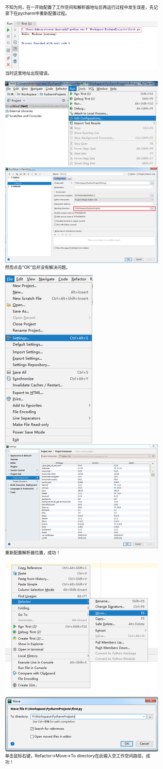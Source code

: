   不知为何，在一开始配置了工作空间和解析器地址后再运行过程中发生误差，先记录下在pycharm中重新配置过程。<br><br>
  ![image](https://github.com/JRubyyy/Play-with-Machine-Learning-Algorithms/blob/master/02-Machine-Learning-Basics/1.png)<br>
  当时这里地址出现错误。<br><br>
  ![image](https://github.com/JRubyyy/Play-with-Machine-Learning-Algorithms/blob/master/02-Machine-Learning-Basics/2.png)
  ![image](https://github.com/JRubyyy/Play-with-Machine-Learning-Algorithms/blob/master/02-Machine-Learning-Basics/3.png)<br>
  然而点击“OK”后并没有解决问题。<br><br>
  ![image](https://github.com/JRubyyy/Play-with-Machine-Learning-Algorithms/blob/master/02-Machine-Learning-Basics/4.png)
  ![image](https://github.com/JRubyyy/Play-with-Machine-Learning-Algorithms/blob/master/02-Machine-Learning-Basics/5.png)<br>
  重新配置解析器位置，成功！<br><br>
  ![image](https://github.com/JRubyyy/Play-with-Machine-Learning-Algorithms/blob/master/02-Machine-Learning-Basics/6.png)
  ![image](https://github.com/JRubyyy/Play-with-Machine-Learning-Algorithms/blob/master/02-Machine-Learning-Basics/7.png)<br>
  单击鼠标右键，Refactor->Move->To directory在此输入空工作空间路径，成功！
